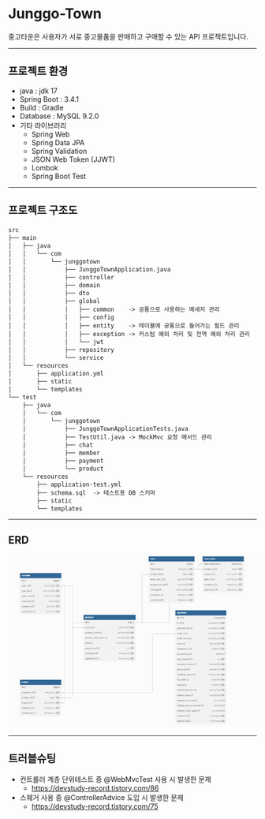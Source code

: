 # Junggo-Town
중고타운은 사용자가 서로 중고물품을 판매하고 구매할 수 있는 API 프로젝트입니다.

---

## 프로젝트 환경
* java : jdk 17
* Spring Boot : 3.4.1
* Build : Gradle
* Database : MySQL 9.2.0
* 기타 라이브러리
  * Spring Web 
  * Spring Data JPA 
  * Spring Validation 
  * JSON Web Token (JJWT)
  * Lombok 
  * Spring Boot Test

---

## 프로젝트 구조도
```
src
├── main
│   ├── java
│   │   └── com
│   │       └── junggotown
│   │           ├── JunggoTownApplication.java
│   │           ├── controller
│   │           ├── domain
│   │           ├── dto
│   │           ├── global
│   │           │   ├── common    -> 공통으로 사용하는 메세지 관리
│   │           │   ├── config
│   │           │   ├── entity    -> 테이블에 공통으로 들어가는 필드 관리
│   │           │   ├── exception -> 커스텀 예외 처리 및 전역 예외 처리 관리
│   │           │   └── jwt 
│   │           ├── repository
│   │           └── service
│   └── resources
│       ├── application.yml
│       ├── static
│       └── templates
└── test
    ├── java
    │   └── com
    │       └── junggotown
    │           ├── JunggoTownApplicationTests.java
    │           ├── TestUtil.java -> MockMvc 요청 메서드 관리
    │           ├── chat
    │           ├── member
    │           ├── payment
    │           └── product
    └── resources
        ├── application-test.yml
        ├── schema.sql  -> 테스트용 DB 스키마
        ├── static
        └── templates
```
---

## ERD
![img.png](src/main/resources/static/img/erd.png)

---

## 트러블슈팅
* 컨트롤러 계층 단위테스트 중 @WebMvcTest 사용 시 발생한 문제 
  * https://devstudy-record.tistory.com/86
* 스웨거 사용 중 @ControllerAdvice 도입 시 발생한 문제
  * https://devstudy-record.tistory.com/75